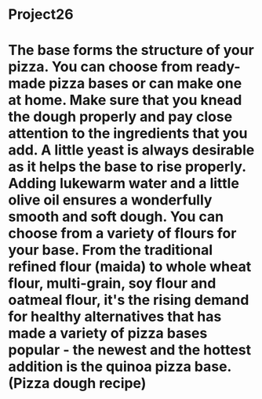 # Project26
# The base forms the structure of your pizza. You can choose from ready-made pizza bases or can make one at home. Make sure that you knead the dough properly and pay close attention to the ingredients that you add. A little yeast is always desirable as it helps the base to rise properly. Adding lukewarm water and a little olive oil ensures a wonderfully smooth and soft dough. You can choose from a variety of flours for your base. From the traditional refined flour (maida) to whole wheat flour, multi-grain, soy flour and oatmeal flour, it's the rising demand for healthy alternatives that has made a variety of pizza bases popular - the newest and the hottest addition is the quinoa pizza base. (Pizza dough recipe)
